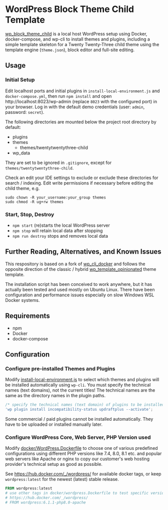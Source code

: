 # WordPress Block Theme Child Template

[wp_block_theme_child](https://github.com/openmindculture/wp_block_theme_child) is a local host WordPress setup using Docker, docker-compose, and wp-cli to install themes and plugins, including a simple template skeleton for a Twenty Twenty-Three child theme using the template engine (`theme.json`), block editor and full-site editing.

## Usage

### Initial Setup

Edit localhost ports and initial plugins in `install-local-environment.js` and `docker-compose.yml`, then run `npm install` and open http://localhost:8023/wp-admin (replace `8023` with the configured port) in your browser. Log in with the default demo credentials (user: `admin`, password: `secret`).

The following directories are mounted below the project root directory by default:

- plugins
- themes
  - themes/twentytwentythree-child
- wp_data

They are set to be ignored in `.gitignore`, except for `themes/twentytwentythree-child`.

Check an edit your IDE settings to exclude or exclude these directories for search / indexing. Edit write permissions if necessary before editing the child theme, e.g.

```
sudo chown -R your_username:your_group themes
sudo chmod -R ug+rw themes
```

### Start, Stop, Destroy

- `npm start` (re)starts the local WordPress server
- `npm stop` will retain local data after stopping
- `npm run destroy` stops and removes local data

## Further Reading, Alternatives, and Known Issues

This respository is based on a fork of [wp_cli_docker](https://github.com/openmindculture/wp_cli_docker) and follows the opposite direction of the classic / hybrid [wp_template_opinionated](https://github.com/openmindculture/wp_template_opinionated) theme template.

The installation script has been conceived to work anywhere, but it has actually been tested and used mostly on Ubuntu Linux. There have been configuration and performance issues especially on slow Windows WSL Docker systems.

## Requirements

- npm
- Docker
- docker-compose

## Configuration

### Configure pre-installed Themes and Plugins

Modify [install-local-environment.js](./install-local-environment.js) to select which themes and plugins will be installed automatically using `wp-cli`. You must specify the technical names (text domains), not the current titles! The technical names are the same as the directory names in the plugin paths.

```js
/* specify the technical names (text domain) of plugins to be installed */
'wp plugin install incompatibility-status updraftplus --activate';
```

Some commercial / paid plugins cannot be installed automatically. They have to be uploaded or installed manually later.

### Configure WordPress Core, Web Server, PHP Version used

Modify [docker/WordPress.Dockerfile](./docker/WordPress.Dockerfile) to choose one of various predefined configurations using different PHP versions like 7.4, 8.0, 8.1 etc. and popular web servers like Apache or nginx to copy our customer's web hosting provider's technical setup as good as possible.

See https://hub.docker.com/_/wordpress/ for available docker tags, or keep `wordpress:latest` for the newest (latest) stable release.

```Dockerfile
FROM wordpress:latest
# use other tags in docker/wordpress.Dockerfile to test specific versions, see
# https://hub.docker.com/_/wordpress/
# FROM wordpress:6.1.1-php8.0-apache
```
